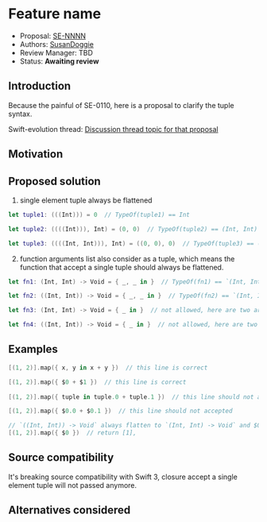 # Feature name

* Proposal: [SE-NNNN](nnnn-always-flatten-the-single-element-tuple.md)
* Authors: [SusanDoggie](https://github.com/SusanDoggie)
* Review Manager: TBD
* Status: **Awaiting review**

## Introduction

Because the painful of SE-0110, here is a proposal to clarify the tuple
syntax.

Swift-evolution thread: [Discussion thread topic for that proposal](https://lists.swift.org/pipermail/swift-evolution/Week-of-Mon-20170605/037054.html)

## Motivation

## Proposed solution
1. single element tuple always be flattened

```swift
let tuple1: (((Int))) = 0  // TypeOf(tuple1) == Int

let tuple2: ((((Int))), Int) = (0, 0)  // TypeOf(tuple2) == (Int, Int)

let tuple3: ((((Int, Int))), Int) = ((0, 0), 0)  // TypeOf(tuple3) == ((Int, Int), Int)
```

2. function arguments list also consider as a tuple, which means the
function that accept a single tuple should always be flattened.

```swift
let fn1: (Int, Int) -> Void = { _, _ in }  // TypeOf(fn1) == `(Int, Int) -> Void`

let fn2: ((Int, Int)) -> Void = { _, _ in }  // TypeOf(fn2) == `(Int, Int) -> Void`, always flattened

let fn3: (Int, Int) -> Void = { _ in }  // not allowed, here are two arguments

let fn4: ((Int, Int)) -> Void = { _ in }  // not allowed, here are two arguments
```

## Examples

```swift
[(1, 2)].map({ x, y in x + y })  // this line is correct

[(1, 2)].map({ $0 + $1 })  // this line is correct
 
[(1, 2)].map({ tuple in tuple.0 + tuple.1 })  // this line should not accepted

[(1, 2)].map({ $0.0 + $0.1 })  // this line should not accepted
```

```swift
// `((Int, Int)) -> Void` always flatten to `(Int, Int) -> Void` and $0 is never be a tuple.
[(1, 2)].map({ $0 })  // return [1], 
```

## Source compatibility

It's breaking source compatibility with Swift 3, closure accept a single element tuple will not passed anymore.

## Alternatives considered
